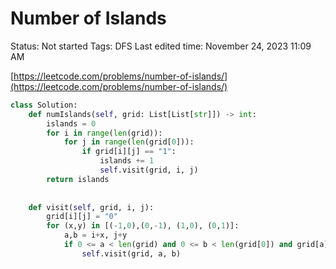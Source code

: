 # Number of Islands

Status: Not started
Tags: DFS
Last edited time: November 24, 2023 11:09 AM

[https://leetcode.com/problems/number-of-islands/](https://leetcode.com/problems/number-of-islands/)

```python
class Solution:
    def numIslands(self, grid: List[List[str]]) -> int:
        islands = 0
        for i in range(len(grid)):
            for j in range(len(grid[0])):
                if grid[i][j] == "1":
                    islands += 1
                    self.visit(grid, i, j)
        return islands
        
    
    def visit(self, grid, i, j):
        grid[i][j] = "0"
        for (x,y) in [(-1,0),(0,-1), (1,0), (0,1)]:
            a,b = i+x, j+y
            if 0 <= a < len(grid) and 0 <= b < len(grid[0]) and grid[a][b] == "1":
                self.visit(grid, a, b)
```